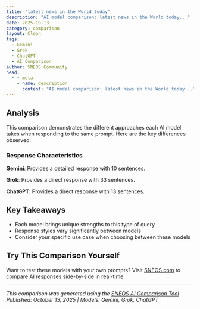 ```yaml
---
title: "latest news in the World today"
description: "AI model comparison: latest news in the World today..."
date: 2025-10-13
category: comparison
layout: Clean
tags:
  - Gemini
  - Grok
  - ChatGPT
  - AI Comparison
author: SNEOS Community
head:
  - - meta
    - name: description
      content: "AI model comparison: latest news in the World today..."
---
```


<ChatComparison
  title="latest news in the World today"
  prompt="latest news in the World today"
  :responses='{
    "Gemini": "Here are some of the latest world news headlines:\n\n*   **Gaza Conflict:** A ceasefire is in place between Israel and Hamas, with hostage and prisoner swaps occurring. Donald Trump is in the Middle East to discuss the peace deal.\n*   **Ukraine War:** Volodymyr Zelenskyy is urging Donald Trump to use the Gaza ceasefire momentum to broker peace in Ukraine. Trump is threatening to send long-range Tomahawk missiles to Kyiv if Moscow doesn\u0027t settle the war soon.\n*   **China-US Trade:** China is warning the US of retaliation over Trump\u0027s threat of 100% tariffs.\n*   **Europe:** Marine Le Pen is seeking a no-confidence motion against Macron in France.\n*   **Japan:** A record number of babies have been born to foreign parents amid a political row over migration.\n*   **Africa:** Madagascar\u0027s prime minister is calling for calm after elite soldiers joined protests against the president. Militia strikes have killed at least 60 in a Sudan displacement camp.\n*   **Americas:** Venezuelan politician Mar\u00EDa Corina Machado has won the Nobel Peace Prize.\n",
    "Grok": "### Top World News Headlines - October 13, 2025\n\nHere\u2019s a roundup of the latest global news based on recent reports from major outlets like AP News, CNBC, BBC, and NDTV, as well as discussions trending on social media platforms. These stories reflect developments from the past few days leading up to today.\n\n#### Middle East Peace Progress\n- **Israel and Hamas Agree to First Phase of Gaza Ceasefire Plan**: U.S. President Donald Trump announced that Israel and Hamas have reached an agreement on the initial stage of a peace deal, which includes a temporary halt to fighting and the release of hostages and prisoners. This could mark a significant step toward ending the two-year conflict in Gaza. AP News highlighted photos capturing the anticipation around this breakthrough, while CNBC reported details on the hostage exchanges. Social media buzz on X emphasizes optimism but notes ongoing tensions in the region.\n\n#### Europe and UK Politics\n- **UK Rejects Easing Visa Rules for India Amid Trade Talks**: Prime Minister Keir Starmer stated there are no plans to relax visa requirements for Indian nationals, even as the UK pushes for a new trade deal during his upcoming visit to India. This decision has sparked debates on immigration and economic ties, according to BBC reports.\n- **France\u0027s Macron to Name New Prime Minister Soon**: President Emmanuel Macron is set to nominate a successor to outgoing Prime Minister S\u00E9bastien Lecornu within 48 hours. The move comes amid pressure to pass a national budget by year-end, with French lawmakers stressing the urgency, per BBC coverage.\n\n#### Ongoing Global Conflicts and Tensions\n- **Russia-Ukraine War Escalates with Drone Strikes**: Recent overnight barrages by Russia on Ukrainian targets, including energy infrastructure, have resulted in civilian casualties. Posts on X from early October describe massive drone and missile attacks killing at least five, with Ukraine reporting heightened compliance with EU foreign policy amid calls for more international support. Germany is considering joining a peacekeeping force, adding to European discussions on the conflict.\n- **U.S. Domestic Issues with International Ripples**: Reports of a U.S. government shutdown, troop deployments to cities, and trade tensions with Canada, Mexico, and China are dominating headlines. NDTV covers U.S. breaking news, including economic fallout. On X, users are linking these to broader global instability, with mentions of AI advancements and food recalls amplifying concerns.\n\n#### Other Notable Developments\n- **Global Health and Environment**: Disease outbreaks continue in Africa (e.g., DRC and six other countries), while climate activist Greta Thunberg and others are sailing toward Gaza to highlight humanitarian issues. X posts note multiple mass shootings in the U.S. over the past day, raising alarms about domestic security.\n- **Tech and Economy**: Speculation on X about Israeli ownership of TikTok and Russia\u0027s economic struggles, including plummeting oil profits and export declines, point to shifting global power dynamics.\n\nFor the most up-to-date details, I recommend checking sources like BBC, AP News, or CNBC directly, as events can evolve quickly. If you\u0027d like more on a specific story or region, let me know!",
    "ChatGPT": "Sure! Here are some of the latest world news headlines today:\n\n1. **Global Climate Summit 2024 Kicks Off**  \nLeaders from around the world have gathered to discuss urgent climate action and commitments to reduce greenhouse gas emissions.\n\n2. **Major Earthquake Strikes Southeast Asia**  \nA powerful earthquake measuring 7.2 magnitude has struck off the coast of Indonesia, prompting tsunami warnings and relief efforts.\n\n3. **New Trade Agreement Signed Between EU and Mercosur**  \nThe European Union and Mercosur countries have finalized a landmark trade deal aimed at boosting economic cooperation and reducing tariffs.\n\n4. **Tensions Rise in Middle East Amid Peace Talks**  \nRecent diplomatic efforts to resolve conflicts in the Middle East face challenges as violence escalates in key regions.\n\n5. **Global Stock Markets See Volatility Amid Economic Uncertainty**  \nInvestors react to mixed economic data and geopolitical tensions, resulting in fluctuating stock prices worldwide.\n\nIf you want details on any specific topic or region, please let me know!"
  }'
  published-date="08:25"
/>

## Analysis

This comparison demonstrates the different approaches each AI model takes when responding to the same prompt. Here are the key differences observed:

### Response Characteristics

**Gemini**: Provides a detailed response with 10 sentences. 

**Grok**: Provides a direct response with 33 sentences. 

**ChatGPT**: Provides a direct response with 13 sentences. 

## Key Takeaways

- Each model brings unique strengths to this type of query
- Response styles vary significantly between models
- Consider your specific use case when choosing between these models

## Try This Comparison Yourself

Want to test these models with your own prompts? Visit [SNEOS.com](https://sneos.com) to compare AI responses side-by-side in real-time.

---

*This comparison was generated using the [SNEOS AI Comparison Tool](https://sneos.com)*
*Published: October 13, 2025 | Models: Gemini, Grok, ChatGPT*

